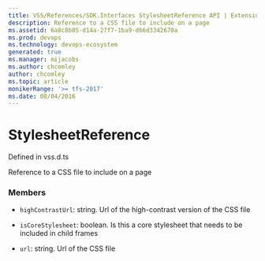 ```yaml
---
title: VSS/References/SDK.Interfaces StylesheetReference API | Extensions for Azure DevOps Services
description: Reference to a CSS file to include on a page
ms.assetid: 6a8c8b05-d14a-27f7-1ba9-d66d3342670a
ms.prod: devops
ms.technology: devops-ecosystem
generated: true
ms.manager: mijacobs
ms.author: chcomley
author: chcomley
ms.topic: article
monikerRange: '>= tfs-2017'
ms.date: 08/04/2016
---
```


# StylesheetReference

Defined in vss.d.ts


Reference to a CSS file to include on a page 

### Members

* `highContrastUrl`: string. Url of the high-contrast version of the CSS file

* `isCoreStylesheet`: boolean. Is this a core stylesheet that needs to be included in child frames

* `url`: string. Url of the CSS file

